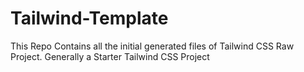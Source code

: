 # Tailwind-Template
This Repo Contains all the initial generated files of Tailwind CSS Raw Project. Generally a Starter Tailwind CSS Project
